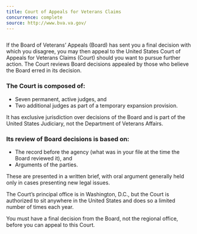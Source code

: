 ```yaml
---
title: Court of Appeals for Veterans Claims
concurrence: complete
source: http://www.bva.va.gov/
---
```


<div class="section one" markdown="0">
<div class="primary" markdown="0">
<div class="row" markdown="0">
<div class="small-12 columns" markdown="1">
<div markdown="1">

If the Board of Veterans’ Appeals (Board) has sent you a final decision with which you disagree, you may then appeal to the United States Court of Appeals for Veterans Claims (Court) should you want to pursue further action. The Court reviews Board decisions appealed by those who believe the Board erred in its decision.


<div class="call-out usa-content" markdown="1">

### The Court is composed of:

- Seven permanent, active judges, and
- Two additional judges as part of a temporary expansion provision.

It has exclusive jurisdiction over decisions of the Board and is part of the United States Judiciary, not the Department of Veterans Affairs.


### Its review of Board decisions is based on:

- The record before the agency (what was in your file at the time the Board reviewed it), and
- Arguments of the parties.

</div>


These are presented in a written brief, with oral argument generally held only in cases presenting new legal issues.

The Court’s principal office is in Washington, D.C., but the Court is authorized to sit anywhere in the United States and does so a limited number of times each year.

You must have a final decision from the Board, not the regional office, before you can appeal to this Court.
</div>
</div>
</div>

</div>
</div>